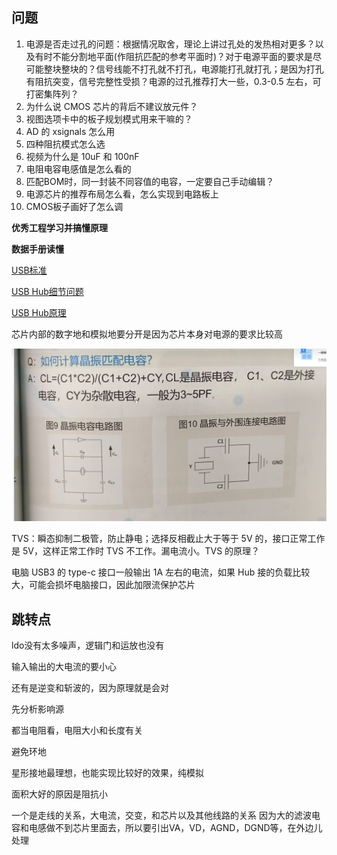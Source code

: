 ## 问题

1. 电源是否走过孔的问题：根据情况取舍，理论上讲过孔处的发热相对更多？以及有时不能分割地平面(作阻抗匹配的参考平面时)？对于电源平面的要求是尽可能整块整块的？信号线能不打孔就不打孔，电源能打孔就打孔；是因为打孔有阻抗突变，信号完整性受损？电源的过孔推荐打大一些，0.3-0.5 左右，可打密集阵列？
2. 为什么说 CMOS 芯片的背后不建议放元件？
3. 视图选项卡中的板子规划模式用来干嘛的？
4. AD 的 xsignals 怎么用
5. 四种阻抗模式怎么选
6. 视频为什么是 10uF 和 100nF
7. 电阻电容电感值是怎么看的
8. 匹配BOM时，同一封装不同容值的电容，一定要自己手动编辑？
9. 电源芯片的推荐布局怎么看，怎么实现到电路板上
10. CMOS板子画好了怎么调

**优秀工程学习并搞懂原理**

**数据手册读懂**

[USB标准](https://www.cnblogs.com/MinPage/p/14266892.html)

[USB Hub细节问题](https://www.cfan.com.cn/2016/0518/126197.shtml)

[USB Hub原理](https://cn.purplelec.com/info-detail/usb-hub-21)



芯片内部的数字地和模拟地要分开是因为芯片本身对电源的要求比较高

![image-20250529095848961](../assets/post-pics/image-20250529095848961.png)

TVS：瞬态抑制二极管，防止静电；选择反相截止大于等于 5V 的，接口正常工作是 5V，这样正常工作时 TVS 不工作。漏电流小。TVS 的原理？

电脑 USB3 的 type-c 接口一般输出 1A 左右的电流，如果 Hub 接的负载比较大，可能会损坏电脑接口，因此加限流保护芯片

## 跳转点

ldo没有太多噪声，逻辑门和运放也没有

输入输出的大电流的要小心

还有是逆变和斩波的，因为原理就是会对

先分析影响源

都当电阻看，电阻大小和长度有关

避免环地

星形接地最理想，也能实现比较好的效果，纯模拟

面积大好的原因是阻抗小

一个是走线的关系，大电流，交变，和芯片以及其他线路的关系
因为大的滤波电容和电感做不到芯片里面去，所以要引出VA，VD，AGND，DGND等，在外边儿处理
